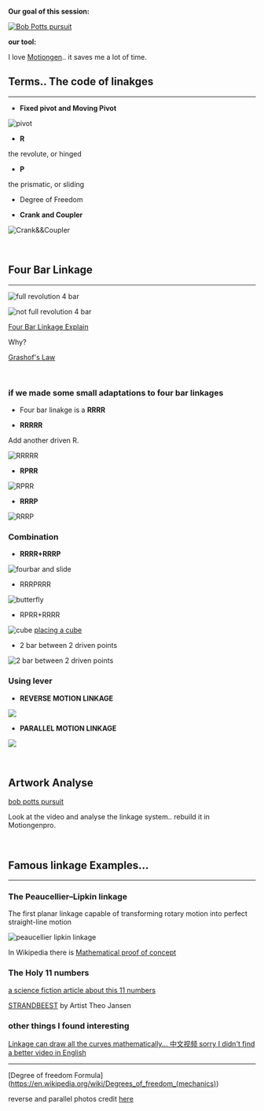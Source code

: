 **Our goal of this session:**

[![Bob Potts pursuit](http://www.mbandf.com/_newsletters/140701_MAD27m48/images/down/BobPotts-PursuitTwo_1440.jpg)](https://vimeo.com/99242581)

**our tool:**

I love [Motiongen](http://motiongenpro.appspot.com/).. it saves me a lot of time.

## **Terms.. The code of linakges**

---

- **Fixed pivot and Moving Pivot**

![pivot](https://technologystudent.com/cams/linkag1a.gif)

- **R**

the revolute, or hinged

- **P**

the prismatic, or sliding

- Degree of Freedom

- **Crank and Coupler**

![Crank&&Coupler](https://www.brainbell.com/creo/images/image001.jpg)

<p>&nbsp;</p>


## **Four Bar Linkage**

---

![full revolution 4 bar](images/linkage/fourbarfull.gif)

![not full revolution 4 bar](images/linkage/fourbarnotfull.gif)

[Four Bar Linkage Explain](https://youtu.be/Vh8r_Cpfb8Q)

Why?

[Grashof's Law](https://youtu.be/h8bz4ni6mdY)

<p>&nbsp;</p>

### **if we made some small adaptations to four bar linkages**

- Four bar linakge is a **RRRR**

- **RRRRR**

Add another driven R.

![RRRRR](images/linkage/2barbetween.gif)

- **RPRR**

![RPRR](images/linkage/RPRR.gif)

- **RRRP**

![RRRP](images/linkage/RRRP.gif)

### **Combination**

- **RRRR+RRRP**

![fourbar and slide](images/linkage/fourbar&slide.gif)

- RRRPRRR

![butterfly](images/linkage/butterfly.gif)

- RPRR+RRRR

![cube](images/linkage/movecube.gif)
[placing a cube](https://youtu.be/IJASpyZ_vtY)

- 2 bar between 2 driven points

![2 bar between 2 driven points](images/linkage/2barbetween.gif)

### **Using lever**

- **REVERSE MOTION LINKAGE**

![](https://technologystudent.com/cams/linkag1a.gif)


- **PARALLEL MOTION LINKAGE**

![](https://technologystudent.com/cams/linkag2a.gif)


<p>&nbsp;</p>

## Artwork Analyse

[bob potts pursuit](https://vimeo.com/99242581)

Look at the video and analyse the linkage system.. rebuild it in Motiongenpro.

<p>&nbsp;</p>

## Famous linkage Examples...

---

### **The Peaucellier–Lipkin linkage**

The first planar linkage capable of transforming rotary motion into perfect straight-line motion

![peaucellier lipkin linkage](images/peaucellier–lipkin-linkage.gif)

In Wikipedia there is [Mathematical proof of concept](https://en.wikipedia.org/wiki/Peaucellier%E2%80%93Lipkin_linkage)


### **The Holy 11 numbers**

[a science fiction article about this 11 numbers](https://clarkesworldmagazine.com/theodoridou_02_14/)

[STRANDBEEST](https://youtu.be/LewVEF2B_pM) by Artist Theo Jansen

### other things I found interesting

[Linkage can draw all the curves mathematically... 中文视频 sorry I didn't find a better video in English](https://www.bilibili.com/video/BV18h411W78v?share_source=copy_web)

---
[Degree of freedom Formula] (https://en.wikipedia.org/wiki/Degrees_of_freedom_(mechanics))

reverse and parallel photos credit [here](https://technologystudent.com/cams/link1.htm)